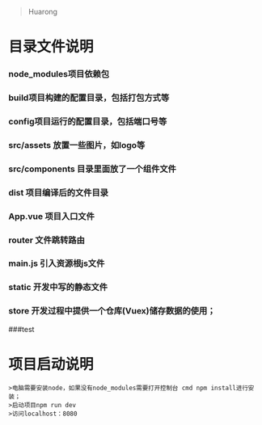 > Huarong
# 目录文件说明
### node_modules项目依赖包
### build项目构建的配置目录，包括打包方式等
### config项目运行的配置目录，包括端口号等
### src/assets 放置一些图片，如logo等
### src/components 目录里面放了一个组件文件
### dist 项目编译后的文件目录
### App.vue 项目入口文件
### router 文件跳转路由
### main.js 引入资源根js文件
### static 开发中写的静态文件
### store 开发过程中提供一个仓库(Vuex)储存数据的使用；
###test
# 项目启动说明
	>电脑需要安装node，如果没有node_modules需要打开控制台 cmd npm install进行安装；
	>启动项目npm run dev
	>访问localhost：8080
	
